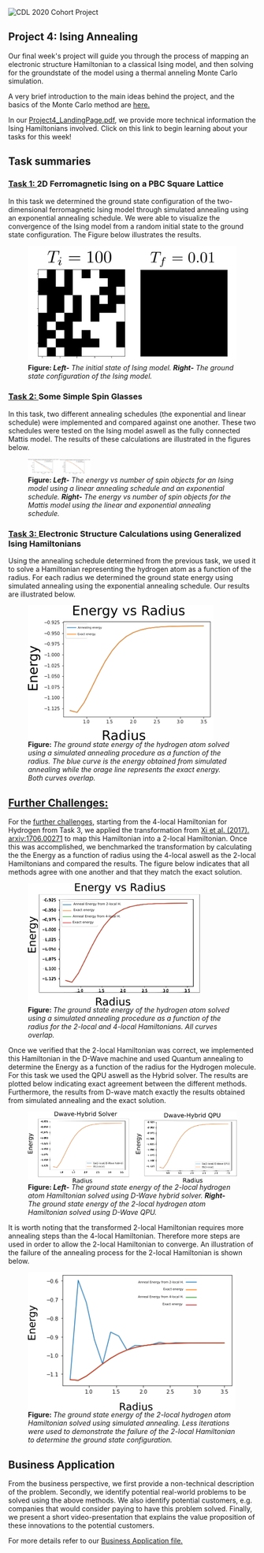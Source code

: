 ![CDL 2020 Cohort Project](../figures/CDL_logo.jpg)
## Project 4: Ising Annealing

Our final week's project will guide you through the process of mapping an electronic structure Hamiltonian to a classical Ising model, and then solving for the groundstate of the model using a thermal anneling Monte Carlo simulation.

A very brief introduction to the main ideas behind the project, and the basics of the Monte Carlo method are
[here.](https://github.com/CDL-Quantum/CohortProject_2020/blob/master/CDL_2020_docs.pdf)

In our [Project4_LandingPage.pdf](https://github.com/CDL-Quantum/CohortProject_2020/blob/master/Project_4_Ising_Annealer/Project4_LandingPage.pdf),
we provide more technical information the Ising Hamiltonians involved.
Click on this link to begin learning about your tasks for this week!

## Task summaries

### [Task 1: ](Task_1.ipynb) 2D Ferromagnetic Ising on a PBC Square Lattice
In this task we determined the ground state configuration of the two-dimensional ferromagnetic Ising model through simulated annealing
using an exponential annealing schedule. We were able to visualize the convergence of the Ising model from a
random initial state to the ground state configuration. The Figure below illustrates the results.

<p align="center">
<figure>
  <img src="img/Task1_results.png" alt="The results for task 1" align="center">
  <figcaption>  <b>Figure: </b>  <em><b>Left-</b> The initial state of Ising model.  <b>Right-</b> The ground state configuration of the Ising model.</em> </figcaption>
</figure>
</p>

### [Task 2: ](Task_2.ipynb) Some Simple Spin Glasses
In this task, two different annealing schedules (the exponential and linear schedule) were implemented and compared
against one another. These two schedules were tested on the Ising model aswell as the fully 
connected Mattis model. The results of these calculations are illustrated in the figures below.

<p align="center">
<figure>
  <img src="img/Task2_comparison.png" alt="The results for task 2" style="width: 30%; height: 30%">
  <figcaption>  <b>Figure: </b> <em> <b>Left-</b> The energy vs number of spin objects for an Ising model using a linear annealing schedule and an exponential schedule. 
  <b>Right-</b> The energy vs number of spin objects for the Mattis model using the linear and exponential annealing schedule. </em> </figcaption>
</figure>
</p>


### [Task 3: ](Task_3.ipynb) Electronic Structure Calculations using Generalized Ising Hamiltonians
 
Using the annealing schedule determined from the previous task, we used it to solve a Hamiltonian representing 
the hydrogen atom as a function of the radius. For each radius we determined the ground state energy
using simulated annealing using the exponential annealing schedule. Our results are illustrated below.

<p align="center">
<figure>
  <img src="img/Task3_Energy_vs_radius.png" alt="The results for task 3" align="center">
  <figcaption> <b>Figure: </b> <em>The ground state energy of the hydrogen atom solved using a simulated annealing procedure as a function of the radius. The blue curve is the energy obtained from simulated annealing while the orage line represents the exact energy. Both curves overlap.</em> </figcaption>
</figure>
</p>

## [Further Challenges: ](Challenge.ipynb)

For the [further challenges](Challenge.ipynb), starting from the 4-local Hamiltonian for Hydrogen from Task 3, we 
applied the transformation from [Xi et al. (2017). arxiv:1706.00271](https://arxiv.org/pdf/1706.00271.pdf) to
map this Hamiltonian into a 2-local Hamiltonian. Once this was accomplished, we benchmarked 
the transformation by calculating the the Energy as a function of radius using the 
4-local aswell as the 2-local Hamiltonians and compared the results. The figure below indicates that all
methods agree with one another and that they match the exact solution.

<p align="center">
<figure>
  <img src="img/Additional_task_p1.png" alt="The results for additional task" align="center">
  <figcaption> <b>Figure: </b>  <em> The ground state energy of the hydrogen atom solved using a simulated annealing procedure as a function of the radius for the 2-local and 4-local Hamiltonians. All curves overlap.  </em> </figcaption>
</figure>
</p>

Once we verified that the 2-local Hamiltonian was correct, we implemented this Hamiltonian
in the D-Wave machine and used Quantum annealing to determine the Energy as a function
of the radius for the Hydrogen molecule. For this task we used the QPU aswell as the 
Hybrid solver. The results are plotted below indicating exact agreement between the 
different methods. Furthermore, the results from D-wave match exactly the results obtained 
from simulated annealing and the exact solution.

 <p align="center">
<figure>
  <img src="img/Additional_task_p2.png" alt="The results for additional task" align="center">
  <figcaption> <b> Figure: </b>  <em> <b>Left-</b> The ground state energy of the 2-local hydrogen atom Hamiltonian solved 
  using D-Wave hybrid solver. <b>Right-</b> The ground state energy of the 2-local hydrogen atom Hamiltonian solved 
  using D-Wave QPU.  </em> </figcaption>
</figure>
</p>

It is worth noting that the transformed 2-local Hamiltonian requires more annealing steps
than the 4-local Hamiltonian. Therefore more steps are used in order to allow the 2-local Hamiltonian
to converge. An illustration of the failure of the annealing process for the 2-local Hamiltonian is shown below.

 <p align="center">
<figure>
  <img src="img/Additional_task_p3.png" alt="The results for additional task" align="center">
  <figcaption> <b>Figure: </b> <em>The ground state energy of the 2-local hydrogen atom Hamiltonian solved 
  using simulated annealing. Less iterations were used to demonstrate the failure of the 2-local Hamiltonian
  to determine the ground state configuration.</em> </figcaption>
</figure>
</p>

## Business Application

From the business perspective, we first provide a non-technical description of the problem. Secondly, we identify potential real-world problems to be solved using the above methods. We also identify potential customers, e.g. companies that would consider paying to have this problem solved. Finally, we present a short video-presentation that explains the value proposition of these innovations to the potential customers.

For more details refer to our [Business Application file.](https://github.com/olgOk/CohortProject_2020/blob/master/Project_4_Ising_Annealer/BusinessApplication.md)


